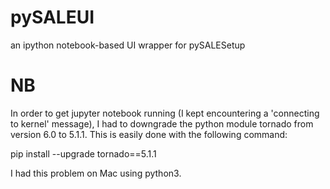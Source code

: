 # pySALEUI
an ipython notebook-based UI wrapper for pySALESetup

# NB
In order to get jupyter notebook running (I kept encountering a 'connecting to kernel' message),
I had to downgrade the python module tornado from version 6.0 to 5.1.1. This is easily done with the
following command:

pip install --upgrade tornado==5.1.1

I had this problem on Mac using python3.

